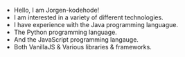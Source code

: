 - Hello, I am Jorgen-kodehode!
- I am interested in a variety of different technologies.
- I have experience with the Java programming languague.
- The Python programming language.
- And the JavaScript programming langauge.
- Both VanillaJS & Various libraries & frameworks.
